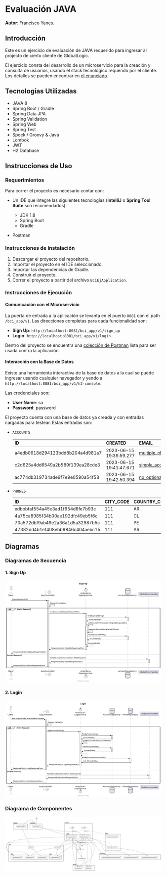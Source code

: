 # Evaluación JAVA

**Autor**: Francisco Yanes.

## Introducción

Este es un ejercicio de evaluación de JAVA requerido para ingresar al projecto de cierto cliente de GlobalLogic.

El ejercicio consta del desarrollo de un microservicio para la creación y consulta de usuarios, usando el stack tecnológico requerido por el cliente. Los detalles se pueden encontrar en [el enunciado](project-presentation/enunciado-ejercicio.pdf).

## Tecnologías Utilizadas

- JAVA 8
- Spring Boot / Gradle
- Spring Data JPA
- Spring Validation
- Spring Web
- Spring Test
- Spock / Groovy & Java
- Lombok
- JWT
- H2 Database

## Instrucciones de Uso

### Requerimientos

Para correr el proyecto es necesario contar con:

- Un IDE que integre las siguientes tecnologías (**IntelliJ** o **Spring Tool Suite** son recomendados):
  - JDK 1.8
  - Spring Boot
  - Gradle

- Postman

### Instrucciones de Instalación

1. Descargar el proyecto del repositorio.
2. Importar el proyecto en el IDE seleccionado.
3. Importar las dependencias de Gradle.
4. Construir el proyecto.
5. Correr el proyecto a partir del archivo `BciEjApplication`.

### Instrucciones de Ejecución

#### Comunicación con el Microservicio

La puerta de entrada a la aplicación se levanta en el puerto `8081` con el path `/bci_app/v1`. Las direcciones completas para cada funcionalidad son:

- **Sign Up**: `http://localhost:8081/bci_app/v1/sign_up`
- **Login**: `http://localhost:8081/bci_app/v1/login`

Dentro del proyecto se encuentra una [colección de Postman](franyanes-bci.postman_collection.json) lista para ser usada contra la aplicación.

#### Interacción con la Base de Datos

Existe una herramienta interactiva de la base de datos a la cual se puede ingresar usando cualquier navegador y yendo a `http://localhost:8081/bci_app/v1/h2-console`.

Las credenciales son:

- **User Name**: sa
- **Password**: password

El proyecto cuenta con una base de datos ya creada y con entradas cargadas para testear. Estas entradas son:

- `ACCOUNTS`

  |ID|CREATED|EMAIL|IS_ACTIVE|LAST_LOGIN|NAME|PASSWORD|TOKEN|
  |--|--|--|--|--|--|--|--|
  | a4edb0618d294123bdd8b204a4d981a7 | 2023-06-15 19:39:59.277 | multiple_phones@gmail.com    | TRUE      | *null*                  | Multiple Phones | HbEdQ7qxR39LDzJNEyWmvA== | eyJhbGciOiJIUzI1NiJ9.eyJlbWFpbCI6Im11bHRpcGxlX3Bob25lc0BnbWFpbC5jb20ifQ.bIQceHZdQ0UEi_YuBngMRTaQUJcklYU1vE0gQKllid8 |
  | c2d625a4dd6549a2b589f139ea28cde3 | 2023-06-15 19:41:47.671 | simple_account@gmail.com     | TRUE      | *null*                  | Simple Account  | HbEdQ7qxR39LDzJNEyWmvA== | eyJhbGciOiJIUzI1NiJ9.eyJlbWFpbCI6InNpbXBsZV9hY2NvdW50QGdtYWlsLmNvbSJ9.h5XyMrzLo-MlaTi_BWahR1vURAXHPmXxrMQNUrk-S_Q |
  | ac774db319734ade9f7e9e0590a54f58 | 2023-06-15 19:42:50.394 | no_optional_fields@gmail.com | TRUE      | 2023-06-15 19:48:46.605 | *null*          | HbEdQ7qxR39LDzJNEyWmvA== | eyJhbGciOiJIUzI1NiJ9.eyJlbWFpbCI6Im5vX29wdGlvbmFsX2ZpZWxkc0BnbWFpbC5jb20ifQ.eJvB4r4c0KmXKiSgWMKjBy6-ZEsXYPkMwjDysPr_DDM |

- `PHONES`

  | ID                               | CITY_CODE | COUNTRY_CODE | NUMBER     | ACCOUNT_ID                       |
  | -------------------------------- | --------- | ------------ | ---------- | -------------------------------- |
  | edbbbfaf554a45c3ad1f954d6fe7b93c | 111       | AR           | 1111111111 | a4edb0618d294123bdd8b204a4d981a7 |
  | 4a75ca8985f34b00ae192dfc49eb5f6c | 111       | CL           | 2222222222 | a4edb0618d294123bdd8b204a4d981a7 |
  | 70a572dbf9ab49e2a36a1d5a32987b5c | 111       | PE           | 3333333333 | a4edb0618d294123bdd8b204a4d981a7 |
  | 47382dd4b1ef408ebb9846c404aebc15 | 111       | AR           | 1111111111 | c2d625a4dd6549a2b589f139ea28cde3 |

## Diagramas

### Diagramas de Secuencia

#### 1. Sign Up

![signup-sequence-diagram](project-presentation/signup-sequence-diagram.png)

#### 2. Login

![login-sequence-diagram](project-presentation/login-sequence-diagram.png)

### Diagrama de Componentes

![component-diagram](project-presentation/component-diagram.png)
